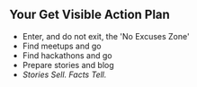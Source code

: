 ## Your Get Visible Action Plan

- Enter, and do not exit, the 'No Excuses Zone'
- Find meetups and go
- Find hackathons and go
- Prepare stories and blog
- _Stories Sell. Facts Tell._
